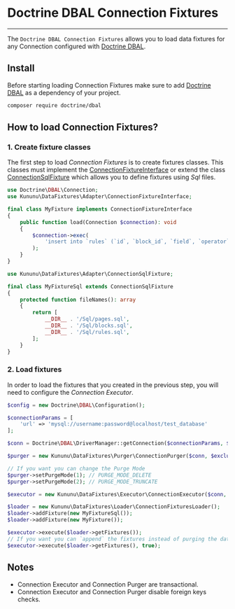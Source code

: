 # Doctrine DBAL Connection Fixtures
-------------------------------

The `Doctrine DBAL Connection Fixtures` allows you to load data fixtures for any Connection configured with [Doctrine DBAL](https://github.com/doctrine/dbal).

## Install

Before starting loading Connection Fixtures make sure to add [Doctrine DBAL](https://github.com/doctrine/dbal) as a dependency of your project.

```bash
composer require doctrine/dbal
```

## How to load Connection Fixtures?

### 1. Create fixture classes

The first step to load *Connection Fixtures* is to create fixtures classes. This classes must implement the [ConnectionFixtureInterface](https://github.com/kununu/data-fixtures/blob/master/src/Adapter/ConnectionFixtureInterface.php) or extend the class [ConnectionSqlFixture](https://github.com/kununu/data-fixtures/blob/master/src/Adapter/ConnectionSqlFixture.php) which allows you to define fixtures using *Sql*  files.


```php
use Doctrine\DBAL\Connection;
use Kununu\DataFixtures\Adapter\ConnectionFixtureInterface;

final class MyFixture implements ConnectionFixtureInterface
{
    public function load(Connection $connection): void
    {
        $connection->exec(
            'insert into `rules` (`id`, `block_id`, `field`, `operator`, `value`) values (1100, 1, "visits", "lower_than" , "5")'
        );
    }
}
```

```php
use Kununu\DataFixtures\Adapter\ConnectionSqlFixture;

final class MyFixtureSql extends ConnectionSqlFixture
{
    protected function fileNames(): array
    {
        return [
            __DIR__ . '/Sql/pages.sql',
            __DIR__ . '/Sql/blocks.sql',
            __DIR__ . '/Sql/rules.sql',
        ];
    }
}
```

### 2. Load fixtures

In order to load the fixtures that you created in the previous step, you will need to configure the *Connection Executor*.

```php
$config = new Doctrine\DBAL\Configuration();

$connectionParams = [
    'url' => 'mysql://username:password@localhost/test_database'
];

$conn = Doctrine\DBAL\DriverManager::getConnection($connectionParams, $config);

$purger = new Kununu\DataFixtures\Purger\ConnectionPurger($conn, $excludedTables);

// If you want you can change the Purge Mode
$purger->setPurgeMode(1); // PURGE_MODE_DELETE
$purger->setPurgeMode(2); // PURGE_MODE_TRUNCATE

$executor = new Kununu\DataFixtures\Executor\ConnectionExecutor($conn, $purger);

$loader = new Kununu\DataFixtures\Loader\ConnectionFixturesLoader();
$loader->addFixture(new MyFixtureSql());
$loader->addFixture(new MyFixture());

$executor->execute($loader->getFixtures());
// If you want you can `append` the fixtures instead of purging the database
$executor->execute($loader->getFixtures(), true);
```

## Notes

- Connection Executor and Connection Purger are transactional.
- Connection Executor and Connection Purger disable foreign keys checks.